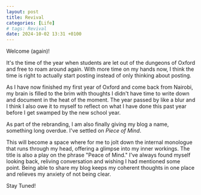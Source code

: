 ```yaml
---
layout: post
title: Revival
categories: [Life]
# tags: Revival
date: 2024-10-02 13:31 +0100
---
```

Welcome (again)! 

It's the time of the year when students are let out of the dungeons of Oxford and free to roam around again. With more time on my hands now, I think the time is right to actually start posting instead of only thinking about posting. 

As I have now finished my first year of Oxford and come back from Nairobi, my brain is filled to the brim with thoughts I didn't have time to write down and document in the heat of the moment. The year passed by like a blur and I think I also owe it to myself to reflect on what I have done this past year before I get swamped by the new school year.

As part of the rebranding, I am also finally giving my blog a name, something long overdue. I've settled on *Piece of Mind*. 

This will become a space where for me to jolt down the internal monologue that runs through my head, offering a glimpse into my inner workings. The title is also a play on the phrase "Peace of Mind." I've always found myself looking back, reliving conversation and wishing I had mentioned some point. Being able to share my blog keeps my coherent thoughts in one place and relieves my anxiety of not being clear. 


Stay Tuned!


<!-- 
@Elon Musk, NeuroLink when? I want to be able to record my thoughts as they pass through my brain when i want to and then synthesis it later.
Shower thoughts, bedside thoughts. This is why many writers reccomend keeping a bedside notebook. 
I find it bad as you end up finetunning your brain so it doesnt shut down to sleep. The upside is you get a lot more ideas to use tomorrow morning.  -->